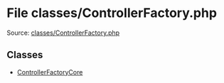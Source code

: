 File classes/ControllerFactory.php
=========

Source: [classes/ControllerFactory.php](https://github.com/PrestaShop/PrestaShop/blob/1.6.0.9/classes/ControllerFactory.php)


Classes
-------

* [ControllerFactoryCore](class.ControllerFactoryCore.md)

